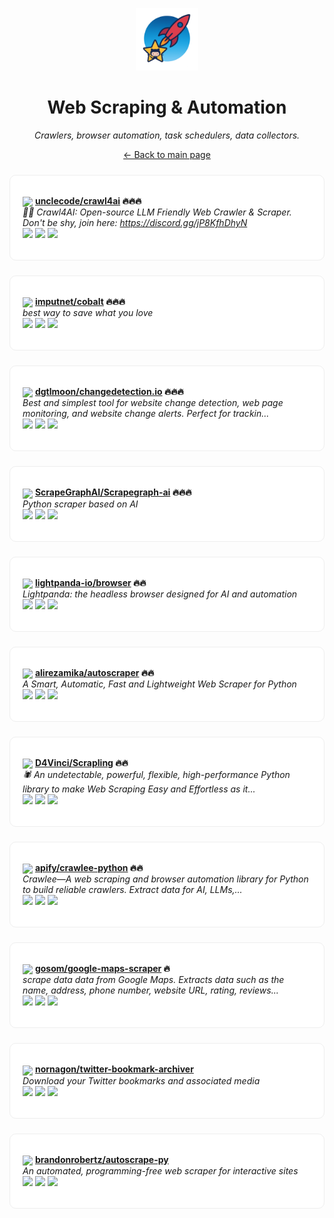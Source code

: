 <p align="center"><img src="../assets/awesome-logo.png" width="100" alt="Awesome Repos"/></p>
<h1 align="center">Web Scraping & Automation</h1>
<p align="center"><i>Crawlers, browser automation, task schedulers, data collectors.</i></p>

<p align="center"><a href="../README.md">← Back to main page</a></p>

<div align="left" style="border:1px solid #eee; border-radius:10px; padding:18px 20px; margin:24px 0; background:#fff;">

<img src="https://avatars.githubusercontent.com/u/12494079?v=4" width="32" style="vertical-align:middle;"/> <strong><a href="https://github.com/unclecode/crawl4ai">unclecode/crawl4ai</a> 🔥🔥🔥</strong><br/>
<em>🚀🤖 Crawl4AI: Open-source LLM Friendly Web Crawler & Scraper. Don't be shy, join here: https://discord.gg/jP8KfhDhyN</em><br/>
<span>
<a href="https://github.com/unclecode/crawl4ai/stargazers"><img src="https://img.shields.io/github/stars/unclecode/crawl4ai?style=flat-square&labelColor=343b41"></a>
<a href="https://github.com/unclecode/crawl4ai/network/members"><img src="https://img.shields.io/github/forks/unclecode/crawl4ai?style=flat-square&labelColor=343b41"></a>
<a href="https://github.com/unclecode/crawl4ai/commits"><img src="https://img.shields.io/github/last-commit/unclecode/crawl4ai?style=flat-square&labelColor=343b41"></a>
</span>
</div>

<div align="left" style="border:1px solid #eee; border-radius:10px; padding:18px 20px; margin:24px 0; background:#fff;">

<img src="https://avatars.githubusercontent.com/u/152056268?v=4" width="32" style="vertical-align:middle;"/> <strong><a href="https://github.com/imputnet/cobalt">imputnet/cobalt</a> 🔥🔥🔥</strong><br/>
<em>best way to save what you love</em><br/>
<span>
<a href="https://github.com/imputnet/cobalt/stargazers"><img src="https://img.shields.io/github/stars/imputnet/cobalt?style=flat-square&labelColor=343b41"></a>
<a href="https://github.com/imputnet/cobalt/network/members"><img src="https://img.shields.io/github/forks/imputnet/cobalt?style=flat-square&labelColor=343b41"></a>
<a href="https://github.com/imputnet/cobalt/commits"><img src="https://img.shields.io/github/last-commit/imputnet/cobalt?style=flat-square&labelColor=343b41"></a>
</span>
</div>

<div align="left" style="border:1px solid #eee; border-radius:10px; padding:18px 20px; margin:24px 0; background:#fff;">

<img src="https://avatars.githubusercontent.com/u/275001?v=4" width="32" style="vertical-align:middle;"/> <strong><a href="https://github.com/dgtlmoon/changedetection.io">dgtlmoon/changedetection.io</a> 🔥🔥🔥</strong><br/>
<em>Best and simplest tool for website change detection, web page monitoring, and website change alerts. Perfect for trackin...</em><br/>
<span>
<a href="https://github.com/dgtlmoon/changedetection.io/stargazers"><img src="https://img.shields.io/github/stars/dgtlmoon/changedetection.io?style=flat-square&labelColor=343b41"></a>
<a href="https://github.com/dgtlmoon/changedetection.io/network/members"><img src="https://img.shields.io/github/forks/dgtlmoon/changedetection.io?style=flat-square&labelColor=343b41"></a>
<a href="https://github.com/dgtlmoon/changedetection.io/commits"><img src="https://img.shields.io/github/last-commit/dgtlmoon/changedetection.io?style=flat-square&labelColor=343b41"></a>
</span>
</div>

<div align="left" style="border:1px solid #eee; border-radius:10px; padding:18px 20px; margin:24px 0; background:#fff;">

<img src="https://avatars.githubusercontent.com/u/171017415?v=4" width="32" style="vertical-align:middle;"/> <strong><a href="https://github.com/ScrapeGraphAI/Scrapegraph-ai">ScrapeGraphAI/Scrapegraph-ai</a> 🔥🔥🔥</strong><br/>
<em>Python scraper based on AI</em><br/>
<span>
<a href="https://github.com/ScrapeGraphAI/Scrapegraph-ai/stargazers"><img src="https://img.shields.io/github/stars/ScrapeGraphAI/Scrapegraph-ai?style=flat-square&labelColor=343b41"></a>
<a href="https://github.com/ScrapeGraphAI/Scrapegraph-ai/network/members"><img src="https://img.shields.io/github/forks/ScrapeGraphAI/Scrapegraph-ai?style=flat-square&labelColor=343b41"></a>
<a href="https://github.com/ScrapeGraphAI/Scrapegraph-ai/commits"><img src="https://img.shields.io/github/last-commit/ScrapeGraphAI/Scrapegraph-ai?style=flat-square&labelColor=343b41"></a>
</span>
</div>

<div align="left" style="border:1px solid #eee; border-radius:10px; padding:18px 20px; margin:24px 0; background:#fff;">

<img src="https://avatars.githubusercontent.com/u/145980012?v=4" width="32" style="vertical-align:middle;"/> <strong><a href="https://github.com/lightpanda-io/browser">lightpanda-io/browser</a> 🔥🔥</strong><br/>
<em>Lightpanda: the headless browser designed for AI and automation</em><br/>
<span>
<a href="https://github.com/lightpanda-io/browser/stargazers"><img src="https://img.shields.io/github/stars/lightpanda-io/browser?style=flat-square&labelColor=343b41"></a>
<a href="https://github.com/lightpanda-io/browser/network/members"><img src="https://img.shields.io/github/forks/lightpanda-io/browser?style=flat-square&labelColor=343b41"></a>
<a href="https://github.com/lightpanda-io/browser/commits"><img src="https://img.shields.io/github/last-commit/lightpanda-io/browser?style=flat-square&labelColor=343b41"></a>
</span>
</div>

<div align="left" style="border:1px solid #eee; border-radius:10px; padding:18px 20px; margin:24px 0; background:#fff;">

<img src="https://avatars.githubusercontent.com/u/17881612?v=4" width="32" style="vertical-align:middle;"/> <strong><a href="https://github.com/alirezamika/autoscraper">alirezamika/autoscraper</a> 🔥🔥</strong><br/>
<em>A Smart, Automatic, Fast and Lightweight Web Scraper for Python</em><br/>
<span>
<a href="https://github.com/alirezamika/autoscraper/stargazers"><img src="https://img.shields.io/github/stars/alirezamika/autoscraper?style=flat-square&labelColor=343b41"></a>
<a href="https://github.com/alirezamika/autoscraper/network/members"><img src="https://img.shields.io/github/forks/alirezamika/autoscraper?style=flat-square&labelColor=343b41"></a>
<a href="https://github.com/alirezamika/autoscraper/commits"><img src="https://img.shields.io/github/last-commit/alirezamika/autoscraper?style=flat-square&labelColor=343b41"></a>
</span>
</div>

<div align="left" style="border:1px solid #eee; border-radius:10px; padding:18px 20px; margin:24px 0; background:#fff;">

<img src="https://avatars.githubusercontent.com/u/20604835?v=4" width="32" style="vertical-align:middle;"/> <strong><a href="https://github.com/D4Vinci/Scrapling">D4Vinci/Scrapling</a> 🔥🔥</strong><br/>
<em>🕷️ An undetectable, powerful, flexible, high-performance Python library to make Web Scraping Easy and Effortless as it...</em><br/>
<span>
<a href="https://github.com/D4Vinci/Scrapling/stargazers"><img src="https://img.shields.io/github/stars/D4Vinci/Scrapling?style=flat-square&labelColor=343b41"></a>
<a href="https://github.com/D4Vinci/Scrapling/network/members"><img src="https://img.shields.io/github/forks/D4Vinci/Scrapling?style=flat-square&labelColor=343b41"></a>
<a href="https://github.com/D4Vinci/Scrapling/commits"><img src="https://img.shields.io/github/last-commit/D4Vinci/Scrapling?style=flat-square&labelColor=343b41"></a>
</span>
</div>

<div align="left" style="border:1px solid #eee; border-radius:10px; padding:18px 20px; margin:24px 0; background:#fff;">

<img src="https://avatars.githubusercontent.com/u/24586296?v=4" width="32" style="vertical-align:middle;"/> <strong><a href="https://github.com/apify/crawlee-python">apify/crawlee-python</a> 🔥🔥</strong><br/>
<em>Crawlee—A web scraping and browser automation library for Python to build reliable crawlers. Extract data for AI, LLMs,...</em><br/>
<span>
<a href="https://github.com/apify/crawlee-python/stargazers"><img src="https://img.shields.io/github/stars/apify/crawlee-python?style=flat-square&labelColor=343b41"></a>
<a href="https://github.com/apify/crawlee-python/network/members"><img src="https://img.shields.io/github/forks/apify/crawlee-python?style=flat-square&labelColor=343b41"></a>
<a href="https://github.com/apify/crawlee-python/commits"><img src="https://img.shields.io/github/last-commit/apify/crawlee-python?style=flat-square&labelColor=343b41"></a>
</span>
</div>

<div align="left" style="border:1px solid #eee; border-radius:10px; padding:18px 20px; margin:24px 0; background:#fff;">

<img src="https://avatars.githubusercontent.com/u/454718?v=4" width="32" style="vertical-align:middle;"/> <strong><a href="https://github.com/gosom/google-maps-scraper">gosom/google-maps-scraper</a> 🔥</strong><br/>
<em>scrape data  data from Google Maps. Extracts data such as the name, address, phone number, website URL, rating,  reviews...</em><br/>
<span>
<a href="https://github.com/gosom/google-maps-scraper/stargazers"><img src="https://img.shields.io/github/stars/gosom/google-maps-scraper?style=flat-square&labelColor=343b41"></a>
<a href="https://github.com/gosom/google-maps-scraper/network/members"><img src="https://img.shields.io/github/forks/gosom/google-maps-scraper?style=flat-square&labelColor=343b41"></a>
<a href="https://github.com/gosom/google-maps-scraper/commits"><img src="https://img.shields.io/github/last-commit/gosom/google-maps-scraper?style=flat-square&labelColor=343b41"></a>
</span>
</div>

<div align="left" style="border:1px solid #eee; border-radius:10px; padding:18px 20px; margin:24px 0; background:#fff;">

<img src="https://avatars.githubusercontent.com/u/172800?v=4" width="32" style="vertical-align:middle;"/> <strong><a href="https://github.com/nornagon/twitter-bookmark-archiver">nornagon/twitter-bookmark-archiver</a> </strong><br/>
<em>Download your Twitter bookmarks and associated media</em><br/>
<span>
<a href="https://github.com/nornagon/twitter-bookmark-archiver/stargazers"><img src="https://img.shields.io/github/stars/nornagon/twitter-bookmark-archiver?style=flat-square&labelColor=343b41"></a>
<a href="https://github.com/nornagon/twitter-bookmark-archiver/network/members"><img src="https://img.shields.io/github/forks/nornagon/twitter-bookmark-archiver?style=flat-square&labelColor=343b41"></a>
<a href="https://github.com/nornagon/twitter-bookmark-archiver/commits"><img src="https://img.shields.io/github/last-commit/nornagon/twitter-bookmark-archiver?style=flat-square&labelColor=343b41"></a>
</span>
</div>

<div align="left" style="border:1px solid #eee; border-radius:10px; padding:18px 20px; margin:24px 0; background:#fff;">

<img src="https://avatars.githubusercontent.com/u/2670795?v=4" width="32" style="vertical-align:middle;"/> <strong><a href="https://github.com/brandonrobertz/autoscrape-py">brandonrobertz/autoscrape-py</a> </strong><br/>
<em>An automated, programming-free web scraper for interactive sites</em><br/>
<span>
<a href="https://github.com/brandonrobertz/autoscrape-py/stargazers"><img src="https://img.shields.io/github/stars/brandonrobertz/autoscrape-py?style=flat-square&labelColor=343b41"></a>
<a href="https://github.com/brandonrobertz/autoscrape-py/network/members"><img src="https://img.shields.io/github/forks/brandonrobertz/autoscrape-py?style=flat-square&labelColor=343b41"></a>
<a href="https://github.com/brandonrobertz/autoscrape-py/commits"><img src="https://img.shields.io/github/last-commit/brandonrobertz/autoscrape-py?style=flat-square&labelColor=343b41"></a>
</span>
</div>

